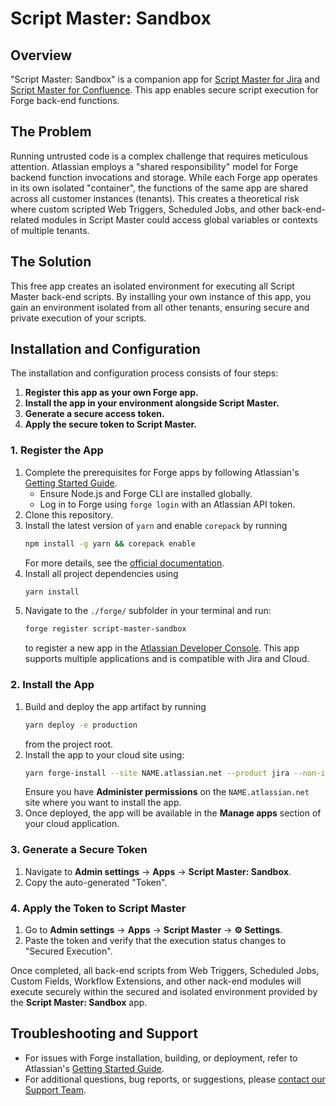 # Script Master: Sandbox

## Overview

"Script Master: Sandbox" is a companion app for [Script Master for Jira](https://marketplace.atlassian.com/apps/1233958/script-master-for-jira?hosting=cloud) and [Script Master for Confluence](https://marketplace.atlassian.com/apps/1234082/script-master-for-confluence?hosting=cloud). This app enables secure script execution for Forge back-end functions.

## The Problem

Running untrusted code is a complex challenge that requires meticulous attention. Atlassian employs a "shared responsibility" model for Forge backend function invocations and storage. While each Forge app operates in its own isolated "container", the functions of the same app are shared across all customer instances (tenants). This creates a theoretical risk where custom scripted Web Triggers, Scheduled Jobs, and other back-end-related modules in Script Master could access global variables or contexts of multiple tenants.

## The Solution

This free app creates an isolated environment for executing all Script Master back-end scripts. By installing your own instance of this app, you gain an environment isolated from all other tenants, ensuring secure and private execution of your scripts. 

## Installation and Configuration

The installation and configuration process consists of four steps:  
1. **Register this app as your own Forge app.**  
2. **Install the app in your environment alongside Script Master.**  
3. **Generate a secure access token.**  
4. **Apply the secure token to Script Master.**

### 1. Register the App

1. Complete the prerequisites for Forge apps by following Atlassian's [Getting Started Guide](https://developer.atlassian.com/platform/forge/getting-started/).  
   - Ensure Node.js and Forge CLI are installed globally.  
   - Log in to Forge using `forge login` with an Atlassian API token.  
2. Clone this repository.  
3. Install the latest version of `yarn` and enable `corepack` by running
   ```bash
   npm install -g yarn && corepack enable
   ```
   For more details, see the [official documentation](https://yarnpkg.com/corepack).
5. Install all project dependencies using
   ```bash
   yarn install
   ```  
7. Navigate to the `./forge/` subfolder in your terminal and run:
   ```bash
   forge register script-master-sandbox
   ```
   to register a new app in the [Atlassian Developer Console](https://developer.atlassian.com/console/myapps/). This app supports multiple applications and is compatible with Jira and Cloud.

### 2. Install the App

1. Build and deploy the app artifact by running
   ```bash
   yarn deploy -e production
   ```
   from the project root.  
3. Install the app to your cloud site using:
   ```bash
   yarn forge-install --site NAME.atlassian.net --product jira --non-interactive -e production
   ```
   Ensure you have **Administer permissions** on the `NAME.atlassian.net` site where you want to install the app.  
4. Once deployed, the app will be available in the **Manage apps** section of your cloud application.

### 3. Generate a Secure Token

1. Navigate to **Admin settings** → **Apps** → **Script Master: Sandbox**.  
2. Copy the auto-generated "Token".

### 4. Apply the Token to Script Master

1. Go to **Admin settings** → **Apps** → **Script Master** → **⚙ Settings**.  
2. Paste the token and verify that the execution status changes to "Secured Execution".

Once completed, all back-end scripts from Web Triggers, Scheduled Jobs, Custom Fields, Workflow Extensions, and other nack-end modules will execute securely within the secured and isolated environment provided by the **Script Master: Sandbox** app.

## Troubleshooting and Support

- For issues with Forge installation, building, or deployment, refer to Atlassian's [Getting Started Guide](https://developer.atlassian.com/platform/forge/getting-started/).  
- For additional questions, bug reports, or suggestions, please [contact our Support Team](https://kaisersoftapps.atlassian.net/servicedesk/customer/portal/1).  
